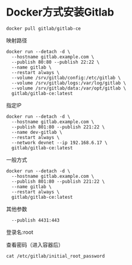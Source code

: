# Docker方式安装Gitlab

```text
docker pull gitlab/gitlab-ce
```

映射路径

```basha
docker run --detach -d \
  --hostname gitlab.example.com \
  --publish 80:80 --publish 22:22 \
  --name gitlab \
  --restart always \
  --volume /srv/gitlab/config:/etc/gitlab \
  --volume /srv/gitlab/logs:/var/log/gitlab \
  --volume /srv/gitlab/data:/var/opt/gitlab \
  gitlab/gitlab-ce:latest
```

指定IP

```text
docker run --detach -d \
  --hostname gitlab.example.com \
  --publish 801:80 --publish 221:22 \
  --name dev-gitlab \
  --restart always \
  --network devnet --ip 192.168.6.17 \
  gitlab/gitlab-ce:latest
```

一般方式

```
docker run --detach -d \
  --hostname gitlab.example.com \
  --publish 801:80 --publish 221:22 \
  --name gitlab \
  --restart always \
  gitlab/gitlab-ce:latest
```

其他参数

```
  --publish 4431:443
```

登录名:root

查看密码（进入容器后）

```
cat /etc/gitlab/initial_root_password 
```

